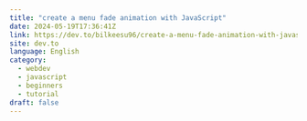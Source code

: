 ```yaml
---
title: "create a menu fade animation with JavaScript"
date: 2024-05-19T17:36:41Z
link: https://dev.to/bilkeesu96/create-a-menu-fade-animation-with-javascript-3h4o?utm_medium=RSS&utm_source=news.12bit.vn
site: dev.to
language: English
category:
  - webdev
  - javascript
  - beginners
  - tutorial
draft: false
---
```

